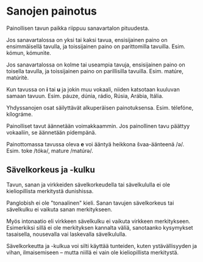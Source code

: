 # Sanojen painotus

Painollisen tavun paikka riippuu sanavartalon pituudesta.

Jos sanavartalossa on yksi tai kaksi tavua, ensisijainen paino on ensimmäisellä tavulla, ja toissijainen paino on parittomilla tavuilla.
Esim. kómun, kómunìte.

Jos sanavartalossa on kolme tai useampia tavuja, ensisijainen paino on toisella tavulla, ja toissijainen paino on parillisilla tavuilla.
Esim. matúre, matúritè.

Kun tavussa on **i** tai **u** ja jokin muu vokaali, niiden katsotaan kuuluvan samaan tavuun.
Esim. páuze, dúnia, rádio, Rúsia, Arábia, Itália.

Yhdyssanojen osat säilyttävät alkuperäisen painotuksensa.
Esim. télefóne, kílográme.

Painolliset tavut äännetään voimakkaammin.
Jos painollinen tavu päättyy vokaaliin, se äännetään pidempänä.

Painottomassa tavussa oleva **e** voi ääntyä heikkona švaa-äänteenä /ə/.
Esim. toke /tókə/, mature /matúrə/.


## Sävelkorkeus ja -kulku

Tavun, sanan ja virkkeiden sävelkorkeudella tai sävelkululla ei ole kieliopillista merkitystä dunishissa.

Panglobish ei ole "tonaalinen" kieli.
Sanan tavujen sävelkorkeus tai sävelkulku ei vaikuta sanan merkitykseen.

Myös intonaatio eli virkkeen sävelkulku ei vaikuta virkkeen merkitykseen.
Esimerkiksi sillä ei ole merkityksen kannalta väliä, sanotaanko kysymykset tasaisella, nousevalla vai laskevalla sävelkululla.

Sävelkorkeutta ja -kulkua voi silti käyttää tunteiden, kuten ystävällisyyden ja vihan, ilmaisemiseen
– mutta niillä ei vain ole kieliopillista merkitystä.

